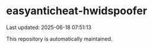 # easyanticheat-hwidspoofer

Last updated: 2025-06-18 07:51:13

This repository is automatically maintained.
